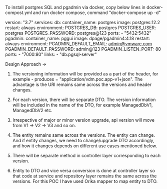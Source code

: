 To install postgres SQL and pgadmin via docker, copy below lines in docker-compost.yml and run docker compose, command "docker-compose up -d"

version: "3.7"
services:
  db:
    container_name: postgres
    image: postgres:12.2
    restart: always
    environment:
      POSTGRES_DB: postgres
      POSTGRES_USER: postgres
      POSTGRES_PASSWORD: postgres@123
    ports:
      - "5432:5432"
  pgadmin:
    container_name: pggui
    image: dpage/pgadmin4:4.18
    restart: always
    environment:
      PGADMIN_DEFAULT_EMAIL: admin@vmware.com
      PGADMIN_DEFAULT_PASSWORD: admin@123
      PGADMIN_LISTEN_PORT: 80
    ports:
      - "7000:80"
    links:
      - "db:pgsql-server"


Design Approach -> 

1) The versioning information will be provided as a part of the header, for example - produces = "application/vdm.poc.app-v1+json". The advantage is the URI remains same across the versions and header changes.

2) For each version, there will be separate DTO. The version information will be included in the name of the DTO, for example ManagedDbV1, ManagedDbV2 etc.

3) Irrespective of major or minor version upgrade, api version will move from V1 → V2 → V3 and so on. 

4) The entity remains same across the versions. The entity can change. And if entity changes, we need to change/upgrade DTO accordingly, and how it changes depends on different use cases mentioned below.

5) There will be separate method in controller layer corresponding to each version.

6) Entity to DTO and vice versa conversion is done at controller layer so that code at service and repository layer remains the same across the versions. For this POC I have used Orika mapper to map entity to DTO.
